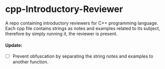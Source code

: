 # cpp-Introductory-Reviewer
A repo containing introductory reviewers for C++ programming language.
Each cpp file contains strings as notes and examples related to its subject, therefore by simply running it, the reviewer is present.

#### Update:
- [ ] Prevent obfuscation by separating the string notes and examples to another function.
